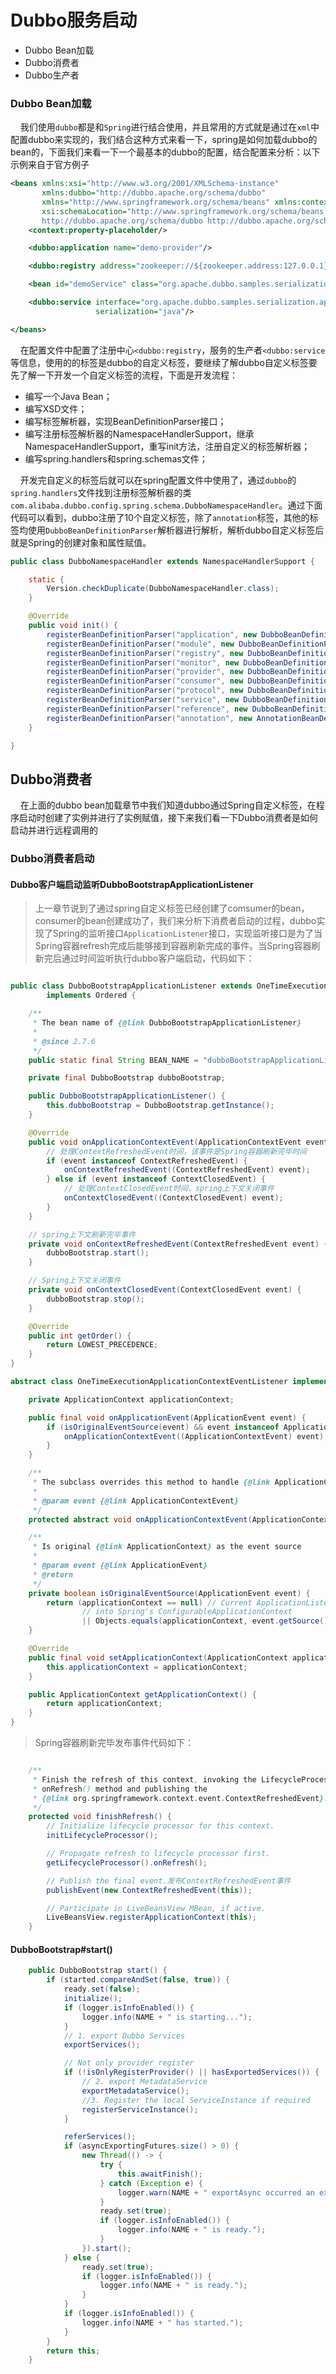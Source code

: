 # Dubbo服务启动 <!-- {docsify-ignore-all} -->

- Dubbo Bean加载
- Dubbo消费者
- Dubbo生产者


### Dubbo Bean加载

&nbsp; &nbsp; 我们使用`dubbo`都是和`Spring`进行结合使用，并且常用的方式就是通过在`xml`中配置dubbo来实现的，我们结合这种方式来看一下，spring是如何加载dubbo的bean的，下面我们来看一下一个最基本的dubbo的配置，结合配置来分析：以下示例来自于官方例子

```xml
<beans xmlns:xsi="http://www.w3.org/2001/XMLSchema-instance"
       xmlns:dubbo="http://dubbo.apache.org/schema/dubbo"
       xmlns="http://www.springframework.org/schema/beans" xmlns:context="http://www.springframework.org/schema/context"
       xsi:schemaLocation="http://www.springframework.org/schema/beans http://www.springframework.org/schema/beans/spring-beans.xsd
       http://dubbo.apache.org/schema/dubbo http://dubbo.apache.org/schema/dubbo/dubbo.xsd http://www.springframework.org/schema/context http://www.springframework.org/schema/context/spring-context.xsd">
    <context:property-placeholder/>

    <dubbo:application name="demo-provider"/>

    <dubbo:registry address="zookeeper://${zookeeper.address:127.0.0.1}:2181"/>

    <bean id="demoService" class="org.apache.dubbo.samples.serialization.impl.DemoServiceImpl"/>

    <dubbo:service interface="org.apache.dubbo.samples.serialization.api.DemoService" ref="demoService"
                   serialization="java"/>

</beans>
```

&nbsp; &nbsp; 在配置文件中配置了注册中心`<dubbo:registry`，服务的生产者`<dubbo:service`等信息，使用的的标签是dubbo的自定义标签，要继续了解dubbo自定义标签要先了解一下开发一个自定义标签的流程，下面是开发流程：

- 编写一个Java Bean；
- 编写XSD文件；
- 编写标签解析器，实现BeanDefinitionParser接口；
- 编写注册标签解析器的NamespaceHandlerSupport，继承NamespaceHandlerSupport，重写init方法，注册自定义的标签解析器；
- 编写spring.handlers和spring.schemas文件；

&nbsp; &nbsp; 开发完自定义的标签后就可以在spring配置文件中使用了，通过`dubbo`的`spring.handlers`文件找到注册标签解析器的类`com.alibaba.dubbo.config.spring.schema.DubboNamespaceHandler`。通过下面代码可以看到，dubbo注册了10个自定义标签，除了`annotation`标签，其他的标签均使用`DubboBeanDefinitionParser`解析器进行解析，解析dubbo自定义标签后就是Spring的创建对象和属性赋值。

```java
public class DubboNamespaceHandler extends NamespaceHandlerSupport {

    static {
        Version.checkDuplicate(DubboNamespaceHandler.class);
    }

    @Override
    public void init() {
        registerBeanDefinitionParser("application", new DubboBeanDefinitionParser(ApplicationConfig.class, true));
        registerBeanDefinitionParser("module", new DubboBeanDefinitionParser(ModuleConfig.class, true));
        registerBeanDefinitionParser("registry", new DubboBeanDefinitionParser(RegistryConfig.class, true));
        registerBeanDefinitionParser("monitor", new DubboBeanDefinitionParser(MonitorConfig.class, true));
        registerBeanDefinitionParser("provider", new DubboBeanDefinitionParser(ProviderConfig.class, true));
        registerBeanDefinitionParser("consumer", new DubboBeanDefinitionParser(ConsumerConfig.class, true));
        registerBeanDefinitionParser("protocol", new DubboBeanDefinitionParser(ProtocolConfig.class, true));
        registerBeanDefinitionParser("service", new DubboBeanDefinitionParser(ServiceBean.class, true));
        registerBeanDefinitionParser("reference", new DubboBeanDefinitionParser(ReferenceBean.class, false));
        registerBeanDefinitionParser("annotation", new AnnotationBeanDefinitionParser());
    }

}
```

## Dubbo消费者

&nbsp; &nbsp; 在上面的dubbo bean加载章节中我们知道dubbo通过Spring自定义标签，在程序启动时创建了实例并进行了实例赋值，接下来我们看一下Dubbo消费者是如何启动并进行远程调用的

### Dubbo消费者启动

#### Dubbo客户端启动监听DubboBootstrapApplicationListener

> 上一章节说到了通过spring自定义标签已经创建了comsumer的bean，consumer的bean创建成功了，我们来分析下消费者启动的过程，dubbo实现了Spring的监听接口`ApplicationListener`接口，实现监听接口是为了当Spring容器refresh完成后能够接到容器刷新完成的事件。当Spring容器刷新完后通过时间监听执行dubbo客户端启动，代码如下：

```java

public class DubboBootstrapApplicationListener extends OneTimeExecutionApplicationContextEventListener
        implements Ordered {

    /**
     * The bean name of {@link DubboBootstrapApplicationListener}
     *
     * @since 2.7.6
     */
    public static final String BEAN_NAME = "dubboBootstrapApplicationListener";

    private final DubboBootstrap dubboBootstrap;

    public DubboBootstrapApplicationListener() {
        this.dubboBootstrap = DubboBootstrap.getInstance();
    }

    @Override
    public void onApplicationContextEvent(ApplicationContextEvent event) {
        // 处理ContextRefreshedEvent时间，该事件是Spring容器刷新完毕时间
        if (event instanceof ContextRefreshedEvent) {
            onContextRefreshedEvent((ContextRefreshedEvent) event);
        } else if (event instanceof ContextClosedEvent) {
            // 处理ContextClosedEvent时间，spring上下文关闭事件
            onContextClosedEvent((ContextClosedEvent) event);
        }
    }

    // spring上下文刷新完毕事件
    private void onContextRefreshedEvent(ContextRefreshedEvent event) {
        dubboBootstrap.start();
    }

    // Spring上下文关闭事件
    private void onContextClosedEvent(ContextClosedEvent event) {
        dubboBootstrap.stop();
    }

    @Override
    public int getOrder() {
        return LOWEST_PRECEDENCE;
    }
}

abstract class OneTimeExecutionApplicationContextEventListener implements ApplicationListener, ApplicationContextAware {

    private ApplicationContext applicationContext;

    public final void onApplicationEvent(ApplicationEvent event) {
        if (isOriginalEventSource(event) && event instanceof ApplicationContextEvent) {
            onApplicationContextEvent((ApplicationContextEvent) event);
        }
    }

    /**
     * The subclass overrides this method to handle {@link ApplicationContextEvent}
     *
     * @param event {@link ApplicationContextEvent}
     */
    protected abstract void onApplicationContextEvent(ApplicationContextEvent event);

    /**
     * Is original {@link ApplicationContext} as the event source
     *
     * @param event {@link ApplicationEvent}
     * @return
     */
    private boolean isOriginalEventSource(ApplicationEvent event) {
        return (applicationContext == null) // Current ApplicationListener is not a Spring Bean, just was added
                // into Spring's ConfigurableApplicationContext
                || Objects.equals(applicationContext, event.getSource());
    }

    @Override
    public final void setApplicationContext(ApplicationContext applicationContext) throws BeansException {
        this.applicationContext = applicationContext;
    }

    public ApplicationContext getApplicationContext() {
        return applicationContext;
    }
}
```

> Spring容器刷新完毕发布事件代码如下：

```java

	/**
	 * Finish the refresh of this context, invoking the LifecycleProcessor's
	 * onRefresh() method and publishing the
	 * {@link org.springframework.context.event.ContextRefreshedEvent}.
	 */
	protected void finishRefresh() {
		// Initialize lifecycle processor for this context.
		initLifecycleProcessor();

		// Propagate refresh to lifecycle processor first.
		getLifecycleProcessor().onRefresh();

		// Publish the final event.发布ContextRefreshedEvent事件
		publishEvent(new ContextRefreshedEvent(this));

		// Participate in LiveBeansView MBean, if active.
		LiveBeansView.registerApplicationContext(this);
	}
```

#### DubboBootstrap#start()

```java
    public DubboBootstrap start() {
        if (started.compareAndSet(false, true)) {
            ready.set(false);
            initialize();
            if (logger.isInfoEnabled()) {
                logger.info(NAME + " is starting...");
            }
            // 1. export Dubbo Services
            exportServices();

            // Not only provider register
            if (!isOnlyRegisterProvider() || hasExportedServices()) {
                // 2. export MetadataService
                exportMetadataService();
                //3. Register the local ServiceInstance if required
                registerServiceInstance();
            }

            referServices();
            if (asyncExportingFutures.size() > 0) {
                new Thread(() -> {
                    try {
                        this.awaitFinish();
                    } catch (Exception e) {
                        logger.warn(NAME + " exportAsync occurred an exception.");
                    }
                    ready.set(true);
                    if (logger.isInfoEnabled()) {
                        logger.info(NAME + " is ready.");
                    }
                }).start();
            } else {
                ready.set(true);
                if (logger.isInfoEnabled()) {
                    logger.info(NAME + " is ready.");
                }
            }
            if (logger.isInfoEnabled()) {
                logger.info(NAME + " has started.");
            }
        }
        return this;
    }
```